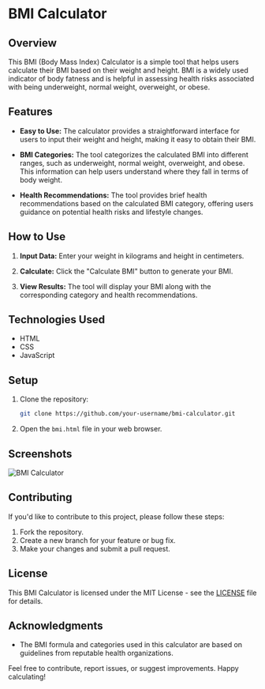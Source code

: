 # BMI Calculator

## Overview

This BMI (Body Mass Index) Calculator is a simple tool that helps users calculate their BMI based on their weight and height. BMI is a widely used indicator of body fatness and is helpful in assessing health risks associated with being underweight, normal weight, overweight, or obese.

## Features

- **Easy to Use:** The calculator provides a straightforward interface for users to input their weight and height, making it easy to obtain their BMI.
  
- **BMI Categories:** The tool categorizes the calculated BMI into different ranges, such as underweight, normal weight, overweight, and obese. This information can help users understand where they fall in terms of body weight.

- **Health Recommendations:** The tool provides brief health recommendations based on the calculated BMI category, offering users guidance on potential health risks and lifestyle changes.

## How to Use

1. **Input Data:** Enter your weight in kilograms and height in centimeters.

2. **Calculate:** Click the "Calculate BMI" button to generate your BMI.

3. **View Results:** The tool will display your BMI along with the corresponding category and health recommendations.

## Technologies Used

- HTML
- CSS
- JavaScript

## Setup

1. Clone the repository:

   ```bash
   git clone https://github.com/your-username/bmi-calculator.git
   ```

2. Open the `bmi.html` file in your web browser.

## Screenshots

![BMI Calculator](/screenshots/bmi-calculator.png)

## Contributing

If you'd like to contribute to this project, please follow these steps:

1. Fork the repository.
2. Create a new branch for your feature or bug fix.
3. Make your changes and submit a pull request.

## License

This BMI Calculator is licensed under the MIT License - see the [LICENSE](LICENSE) file for details.

## Acknowledgments

- The BMI formula and categories used in this calculator are based on guidelines from reputable health organizations.

Feel free to contribute, report issues, or suggest improvements. Happy calculating!
